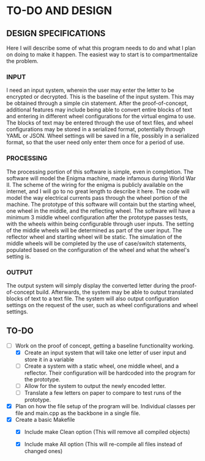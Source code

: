 # TO-DO AND DESIGN

## DESIGN SPECIFICATIONS

Here I will describe some of what this program needs to do and what I plan on doing to make it happen. The easiest way to start is to compartmentalize the problem.

### INPUT

I need an input system, wherein the user may enter the letter to be encrypted or decrypted. This is the baseline of the input system. This may be obtained through a simple cin statement. After the proof-of-concept, additional features may include being able to convert entire blocks of text and entering in different wheel configurations for the virtual engima to use. The blocks of text may be entered through the use of text files, and wheel configurations may be stored in a serialized format, potentially through YAML or JSON. Wheel settings will be saved in a file, possibly in a serialized format, so that the user need only enter them once for a period of use.

### PROCESSING

The processing portion of this software is simple, even in completion. The software will model the Enigma machine, made infamous during World War II. The scheme of the wiring for the enigma is publicly available on the internet, and I will go to no great length to describe it here. The code will model the way electrical currents pass through the wheel portion of the machine. The prototype of this software will contain but the starting wheel, one wheel in the middle, and the reflecting wheel. The software will have a minimum 3 middle wheel configuration after the prototype passes tests, with the wheels within being configurable through user inputs. The setting of the middle wheels will be determined as part of the user input. The reflector wheel and starting wheel will be static. The simulation of the middle wheels will be completed by the use of case/switch statements, populated based on the configuration of the wheel and what the wheel's setting is. 

### OUTPUT

The output system will simply display the converted letter during the proof-of-concept build. Afterwards, the system may be able to output translated blocks of text to a text file. The system will also output configuration settings on the request of the user, such as wheel configurations and wheel settings.

## TO-DO

- [ ] Work on the proof of concept, getting a baseline functionality working.
   - [x] Create an input system that will take one letter of user input and store it in a variable
   - [ ] Create a system with a static wheel, one middle wheel, and a reflector. Their       configuration will be hardcoded into the program for the prototype.
   - [ ] Allow for the system to output the newly encoded letter.
   - [ ] Translate a few letters on paper to compare to test runs of the prototype.
- [x] Plan on how the file setup of the program will be. Individual classes per file and main.cpp as the backbone in a single file. 
- [x] Create a basic Makefile
   - [x] Include make Clean option (This will remove all compiled objects)
   - [x] Include make All option (This will re-compile all files instead of changed ones)


